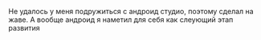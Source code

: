 Не удалось у меня подружиться с андроид студио, поэтому сделал на жаве. А вообще андроид я наметил для себя как слеующий этап развития
